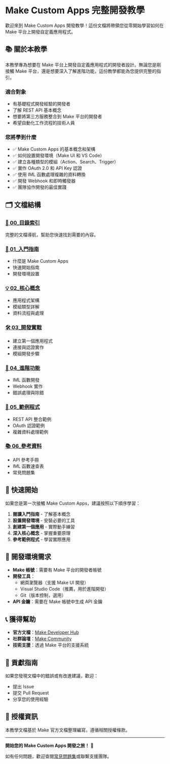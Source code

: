 # Make Custom Apps 完整開發教學

歡迎來到 Make Custom Apps 開發教學！這份文檔將帶領您從零開始學習如何在 Make 平台上開發自定義應用程式。

## 📚 關於本教學

本教學專為想要在 Make 平台上開發自定義應用程式的開發者設計。無論您是剛接觸 Make 平台，還是想要深入了解進階功能，這份教學都能為您提供完整的指引。

### 適合對象

- 有基礎程式開發經驗的開發者
- 了解 REST API 基本概念
- 想要將第三方服務整合到 Make 平台的開發者
- 希望自動化工作流程的技術人員

### 您將學到什麼

- ✅ Make Custom Apps 的基本概念和架構
- ✅ 如何設置開發環境（Make UI 和 VS Code）
- ✅ 建立各種類型的模組（Action、Search、Trigger）
- ✅ 實作 OAuth 2.0 和 API Key 認證
- ✅ 使用 IML 函數處理複雜的資料轉換
- ✅ 開發 Webhook 和即時觸發器
- ✅ 團隊協作開發的最佳實踐

## 🗂️ 文檔結構

### [📖 00_目錄索引](00_目錄索引.md)
完整的文檔導航，幫助您快速找到需要的內容。

### [🚀 01_入門指南](01_入門指南/)
- 什麼是 Make Custom Apps
- 快速開始指南
- 開發環境設置

### [💡 02_核心概念](02_核心概念/)
- 應用程式架構
- 模組類型詳解
- 資料流程與處理

### [🛠️ 03_開發實戰](03_開發實戰/)
- 建立第一個應用程式
- 連接與認證實作
- 模組開發步驟

### [🎯 04_進階功能](04_進階功能/)
- IML 函數開發
- Webhook 實作
- 錯誤處理與除錯

### [📝 05_範例程式](05_範例程式/)
- REST API 整合範例
- OAuth 認證範例
- 複雜資料處理範例

### [📚 06_參考資料](06_參考資料/)
- API 參考手冊
- IML 函數速查表
- 常見問題集

## 🚀 快速開始

如果您是第一次接觸 Make Custom Apps，建議按照以下順序學習：

1. **閱讀入門指南** - 了解基本概念
2. **設置開發環境** - 安裝必要的工具
3. **創建第一個應用** - 實際動手練習
4. **深入核心概念** - 掌握重要原理
5. **參考範例程式** - 學習實際應用

## 🔧 開發環境需求

- **Make 帳號**：需要有 Make 平台的開發者帳號
- **開發工具**：
  - 網頁瀏覽器（支援 Make UI 開發）
  - Visual Studio Code（推薦，用於進階開發）
  - Git（版本控制，選用）
- **API 金鑰**：需要在 Make 帳號中生成 API 金鑰

## 📞 獲得幫助

- **官方文檔**：[Make Developer Hub](https://www.make.com/en/help/apps)
- **社群論壇**：[Make Community](https://community.make.com/)
- **技術支援**：透過 Make 平台的支援系統

## 🤝 貢獻指南

如果您發現文檔中的錯誤或有改進建議，歡迎：
- 提出 Issue
- 提交 Pull Request
- 分享您的使用經驗

## 📄 授權資訊

本教學文檔基於 Make 官方文檔整理編寫，遵循相關授權條款。

---

**開始您的 Make Custom Apps 開發之旅！** 🎉

如有任何問題，歡迎查閱[常見問題集](06_參考資料/常見問題集.md)或聯繫支援團隊。
